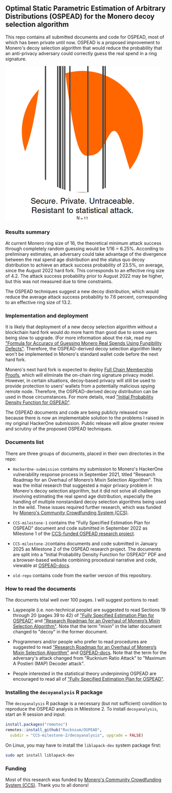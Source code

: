 ## Optimal Static Parametric Estimation of Arbitrary Distributions (OSPEAD) for the Monero decoy selection algorithm

This repo contains all submitted documents and code for OSPEAD, most of which has been private until now. OSPEAD is a proposed improvement to Monero's decoy selection algorithm that would reduce the probability that an anti-privacy adversary could correctly guess the real spend in a ring signature.

![Statistical Monero Logo](Statistical-Monero-Logo.gif)

### Results summary

At current Monero ring size of 16, the theoretical minimum attack success through completely random guessing would be 1/16 = 6.25%. According to preliminary estimates, an adversary could take advantage of the divergence between the real spend age distribution and the status quo decoy distribution to achieve an attack success probability of 23.5%, on average, since the August 2022 hard fork. This corresponds to an effective ring size of 4.2. The attack success probability prior to August 2022 may be higher, but this was not measured due to time constraints.

The OSPEAD techniques suggest a new decoy distribution, which would reduce the average attack success probability to 7.6 percent, corresponding to an effective ring size of 13.2.

### Implementation and deployment

It is likely that deployment of a new decoy selection algorithm without a blockchain hard fork would do more harm than good due to some users being slow to upgrade. (For more information about the risk, read my ["Formula for Accuracy of Guessing Monero Real Spends Using Fungibility Defects"](https://github.com/Rucknium/misc-research/blob/main/Monero-Fungibility-Defect-Classifier/pdf/classify-real-spend-with-fungibility-defects.pdf). Therefore, the OSPEAD-derived decoy selection algorithm likely won't be implemented in Monero's standard wallet code before the next hard fork.

Monero's next hard fork is expected to deploy [Full Chain Membership Proofs](https://www.getmonero.org/2024/04/27/fcmps.html), which will eliminate the on-chain ring signature privacy model. However, in certain situations, decoy-based privacy will still be used to provide protection to users' wallets from a potentially malicious spying remote node. Therefore, the OSPEAD-derived decoy distribution can be used in those circumstances. For more details, read ["Initial Probability Density Function for OSPEAD"](CCS-milestone-2/pdf/OSPEAD-milestone-II.pdf).

The OSPEAD documents and code are being publicly released now because there is now an implementable solution to the problems I raised in my original HackerOne submission. Public release will allow greater review and scrutiny of the proposed OSPEAD techniques.

### Documents list

There are three groups of documents, placed in their own directories in the repo:

- `HackerOne-submission` contains my submission to Monero's HackerOne vulnerability response process in September 2021, titled "Research Roadmap for an Overhaul of Monero’s Mixin Selection Algorithm". This was the initial research that suggested a major privacy problem in Monero's decoy selection algorithm, but it did not solve all challenges involving estimating the real spend age distribution, especially the handling of multiple nonstandard decoy selection algorithms being used in the wild. These issues required further research, which was funded by [Monero's Community Crowdfunding System (CCS)](https://ccs.getmonero.org/proposals/Rucknium-OSPEAD-Fortifying-Monero-Against-Statistical-Attack.html).

- `CCS-milestone-1` contains the "Fully Specified Estimation Plan for OSPEAD" document and code submitted in September 2022 as Milestone 1 of the [CCS-funded OSPEAD research project](https://ccs.getmonero.org/proposals/Rucknium-OSPEAD-Fortifying-Monero-Against-Statistical-Attack.html).

- `CCS-milestone-2`contains documents and code submitted in January 2025 as Milestone 2 of the OSPEAD research project. The documents are split into a "Initial Probability Density Function for OSPEAD" PDF and a browser-based website combining procedural narrative and code, viewable at [OSPEAD-docs](https://rucknium.github.io/OSPEAD/CCS-milestone-2/OSPEAD-docs/_book).

- `old-repo` contains code from the earlier version of this repository.

### How to read the documents

The documents total well over 100 pages. I will suggest portions to read:

- Laypeople (i.e. non-technical people) are suggested to read Sections 19 through 20 (pages 39 to 42) of ["Fully Specified Estimation Plan for OSPEAD"](CCS-milestone-1/pdf/PRIVATE-OSPEAD-Fully-Specified-Estimation-Plan.pdf) and ["Research Roadmap for an Overhaul of Monero’s Mixin Selection Algorithm"](HackerOne-submission/pdf/Roadmap-for-improved-Monero-mixin-selection-algorithm.pdf). Note that the term "mixin" in the latter document changed to "decoy" in the former document.

- Programmers and/or people who prefer to read procedures are suggested to read ["Research Roadmap for an Overhaul of Monero’s Mixin Selection Algorithm"](HackerOne-submission/pdf/Roadmap-for-improved-Monero-mixin-selection-algorithm.pdf) and [OSPEAD-docs](https://rucknium.github.io/OSPEAD/CCS-milestone-2/OSPEAD-docs/_book). Note that the term for the adversary's attack changed from "Rucknium Ratio Attack" to "Maximum A Postieri (MAP) Decoder attack".

- People interested in the statistical theory underpinning OSPEAD are encouraged to read all of ["Fully Specified Estimation Plan for OSPEAD"](CCS-milestone-1/pdf/PRIVATE-OSPEAD-Fully-Specified-Estimation-Plan.pdf).


### Installing the `decoyanalysis` R package

The `decoyanalysis` R package is a necessary (but not sufficient) condition to reproduce the OSPEAD analysis in Milestone 2. To install `decoyanalysis`, start an R session and input:

```R
install.packages("remotes")
remotes::install_github("Rucknium/OSPEAD",
  subdir = "CCS-milestone-2/decoyanalysis", upgrade = FALSE)
```

On Linux, you may have to install the `liblapack-dev` system package first:

```bash
sudo apt install liblapack-dev
```

### Funding

Most of this research was funded by [Monero's Community Crowdfunding System (CCS)](https://ccs.getmonero.org/proposals/Rucknium-OSPEAD-Fortifying-Monero-Against-Statistical-Attack.html). Thank you to all donors!


